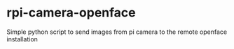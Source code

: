 # rpi-camera-openface
Simple python script to send images from pi camera to the remote openface installation

